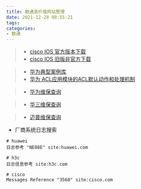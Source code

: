 ```yaml
---
title: 数通高价值网站整理
date: 2021-12-28 08:55:21
tags:
categories:
- 数通
---
```


> - [cisco IOS 官方版本下载](https://software.cisco.com/download)
> - [cisco IOS 旧版非官方下载](https://tfr.org/cisco-ios/)

> - [华为典型案例库](https://support.huawei.com/enterprise/zh/doc/EDOC1000069491/d8160bc3)
> - [华为 ACL应用模块的ACL默认动作和处理机制](https://support.huawei.com/enterprise/zh/doc/EDOC1000178157/6ddf44f8)

> - [华为维保查询](https://support.huawei.com/enterprise/ecareWechat?lang=zh)

> - [华三维保查询](https://es.h3c.com/entitlement/?locale=zh_CN)

> - [迈普维保查询](https://repair.maipu.com/CustomerRepair/Warranty)

- 厂商系统日志搜索

```
# huawei
日志参考 "NE08E" site:huawei.com

# h3c
日志信息参考 site:h3c.com

# cisco
Messages Reference "3560" site:cisco.com
```
